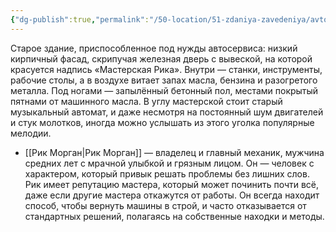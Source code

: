 ```yaml
---
{"dg-publish":true,"permalink":"/50-location/51-zdaniya-zavedeniya/avtomasterskaya/","tags":["локация/заведение"]}
---
```


Старое здание, приспособленное под нужды автосервиса: низкий кирпичный фасад, скрипучая железная дверь с вывеской, на которой красуется надпись «Мастерская Рика». Внутри — станки, инструменты, рабочие столы, а в воздухе витает запах масла, бензина и разогретого металла. Под ногами — запылённый бетонный пол, местами покрытый пятнами от машинного масла. В углу мастерской стоит старый музыкальный автомат, и даже несмотря на постоянный шум двигателей и стук молотков, иногда можно услышать из этого уголка популярные мелодии.

- [[Рик Морган\|Рик Морган]] — владелец и главный механик, мужчина средних лет с мрачной улыбкой и грязным лицом. Он — человек с характером, который привык решать проблемы без лишних слов. Рик имеет репутацию мастера, который может починить почти всё, даже если другие мастера откажутся от работы. Он всегда находит способ, чтобы вернуть машины в строй, и часто отказывается от стандартных решений, полагаясь на собственные находки и методы.